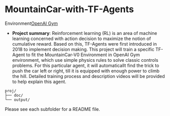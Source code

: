 # MountainCar-with-TF-Agents

Environment[OpenAI Gym](https://gym.openai.com/envs/MountainCar-v0/)

+ **Project summary**: Reinforcement learning (RL) is an area of machine learning concerned with action decision to maximize the notion of cumulative reward. Based on this, TF-Agents were first introduced in 2018 to implement decision making. This project will train a specific TF-Agent to fit the MountainCar-V0 Environment in OpenAI Gym environment, which use simple physics rules to solve classic controls problems. For this particular agent, it will automaticallt find the trick to push the car left or right, till it is equipped with enough power to climb the hill. Detailed training process and description videos will be provided to help explain this agent.

```
proj/
├── doc/
└── output/
```

Please see each subfolder for a README file.
